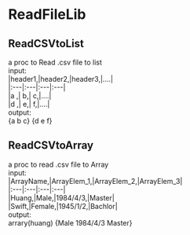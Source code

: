 # ReadFileLib
## ReadCSVtoList
a proc to Read .csv file to list  
input:  
|header1,|header2,|header3,|....|  
|:---|:---|:---|:---|  
|a      ,|      b,|      c,|....|  
|d      ,|      e,|      f,|....|  
output:  
{a b c} {d e f}  
## ReadCSVtoArray
a proc to read .csv file to Array  
input:  
|ArrayName,|ArrayElem_1,|ArrayElem_2,|ArrayElem_3|  
|:---|:---|:---|:---|  
|Huang,|Male,|1984/4/3,|Master|  
|Swift,|Female,|1945/1/2,|Bachlor|  
output:  
arrary(huang) {Male 1984/4/3 Master}    
